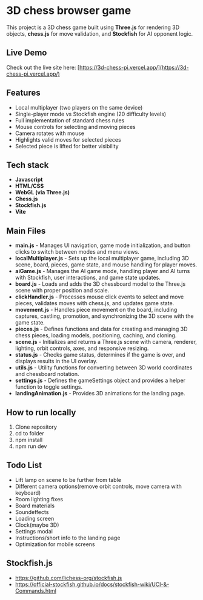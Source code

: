 # 3D chess browser game
This project is a 3D chess game built using **Three.js** for rendering 3D objects, **chess.js** for move validation, and **Stockfish** for AI opponent logic.

## Live Demo
Check out the live site here: [https://3d-chess-pi.vercel.app/](https://3d-chess-pi.vercel.app/)

## Features
- Local multiplayer (two players on the same device)
- Single-player mode vs Stockfish engine (20 difficulty levels)
- Full implementation of standard chess rules
- Mouse controls for selecting and moving pieces
- Camera rotates with mouse
- Highlights valid moves for selected pieces
- Selected piece is lifted for better visibility

## Tech stack
- **Javascript**
- **HTML/CSS**
- **WebGL (via Three.js)**
- **Chess.js**
- **Stockfish.js**
- **Vite**

## Main Files
- **main.js** - Manages UI navigation, game mode initialization, and button clicks to switch between modes and menu views.
- **localMultiplayer.js** - Sets up the local multiplayer game, including 3D scene, board, pieces, game state, and mouse handling for player moves.
- **aiGame.js** - Manages the AI game mode, handling player and AI turns with Stockfish, user interactions, and game state updates.
- **board.js** - Loads and adds the 3D chessboard model to the Three.js scene with proper position and scale.
- **clickHandler.js** - Processes mouse click events to select and move pieces, validates moves with chess.js, and updates game state.
- **movement.js** - Handles piece movement on the board, including captures, castling, promotion, and synchronizing the 3D scene with the game state.
- **pieces.js** - Defines functions and data for creating and managing 3D chess pieces, loading models, positioning, caching, and cloning.
- **scene.js** - Initializes and returns a Three.js scene with camera, renderer, lighting, orbit controls, axes, and responsive resizing.
- **status.js** - Checks game status, determines if the game is over, and displays results in the UI overlay.
- **utils.js** - Utility functions for converting between 3D world coordinates and chessboard notation.
- **settings.js** - Defines the gameSettings object and provides a helper function to toggle settings.
- **landingAnimation.js** - Provides 3D animations for the landing page.

## How to run locally
1. Clone repository
2. cd to folder
3. npm install
4. npm run dev

## Todo List
- Lift lamp on scene to be further from table
- Different camera options(remove orbit controls, move camera with keyboard)
- Room lighting fixes
- Board materials
- Soundeffects
- Loading screen
- Clock(maybe 3D)
- Settings modal
- Instructions/short info to the landing page
- Optimization for mobile screens

## Stockfish.js
- https://github.com/lichess-org/stockfish.js
- https://official-stockfish.github.io/docs/stockfish-wiki/UCI-&-Commands.html
